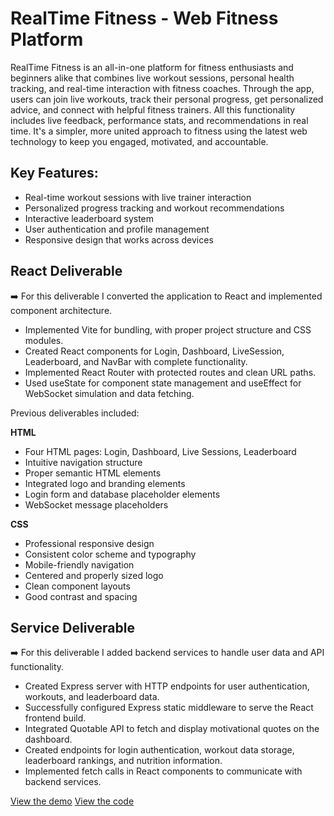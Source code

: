 # RealTime Fitness - Web Fitness Platform

RealTime Fitness is an all-in-one platform for fitness enthusiasts and beginners alike that combines live workout sessions, personal health tracking, and real-time interaction with fitness coaches. Through the app, users can join live workouts, track their personal progress, get personalized advice, and connect with helpful fitness trainers. All this functionality includes live feedback, performance stats, and recommendations in real time. It's a simpler, more united approach to fitness using the latest web technology to keep you engaged, motivated, and accountable.

## Key Features:
- Real-time workout sessions with live trainer interaction
- Personalized progress tracking and workout recommendations  
- Interactive leaderboard system
- User authentication and profile management
- Responsive design that works across devices

## React Deliverable
➡️ For this deliverable I converted the application to React and implemented component architecture.

- Implemented Vite for bundling, with proper project structure and CSS modules.
- Created React components for Login, Dashboard, LiveSession, Leaderboard, and NavBar with complete functionality.
- Implemented React Router with protected routes and clean URL paths.
- Used useState for component state management and useEffect for WebSocket simulation and data fetching.

Previous deliverables included:

**HTML**
- Four HTML pages: Login, Dashboard, Live Sessions, Leaderboard
- Intuitive navigation structure
- Proper semantic HTML elements
- Integrated logo and branding elements
- Login form and database placeholder elements
- WebSocket message placeholders

**CSS**
- Professional responsive design
- Consistent color scheme and typography
- Mobile-friendly navigation
- Centered and properly sized logo
- Clean component layouts
- Good contrast and spacing

## Service Deliverable
➡️ For this deliverable I added backend services to handle user data and API functionality.

- Created Express server with HTTP endpoints for user authentication, workouts, and leaderboard data.
- Successfully configured Express static middleware to serve the React frontend build.
- Integrated Quotable API to fetch and display motivational quotes on the dashboard.
- Created endpoints for login authentication, workout data storage, leaderboard rankings, and nutrition information.
- Implemented fetch calls in React components to communicate with backend services.

[View the demo](https://startup.cayson5.click)
[View the code](https://github.com/caysonhhanson/startup.git)
